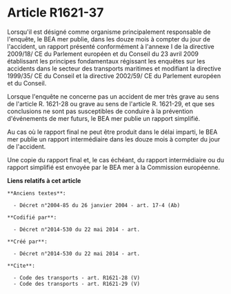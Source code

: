 # Article R1621-37

Lorsqu'il est désigné comme organisme principalement responsable de l'enquête, le BEA mer publie, dans les douze mois à
compter du jour de l'accident, un rapport présenté conformément à l'annexe I de la directive 2009/18/ CE du Parlement
européen et du Conseil du 23 avril 2009 établissant les principes fondamentaux régissant les enquêtes sur les accidents dans
le secteur des transports maritimes et modifiant la directive 1999/35/ CE du Conseil et la directive 2002/59/ CE du Parlement
européen et du Conseil. 

Lorsque l'enquête ne concerne pas un accident de mer très grave au sens de l'article R. 1621-28 ou grave au sens de l'article
R. 1621-29, et que ses conclusions ne sont pas susceptibles de conduire à la prévention d'événements de mer futurs, le BEA
mer publie un rapport simplifié. 

Au cas où le rapport final ne peut être produit dans le délai imparti, le BEA mer publie un rapport intermédiaire dans les
douze mois à compter du jour de l'accident. 

Une copie du rapport final et, le cas échéant, du rapport intermédiaire ou du rapport simplifié est envoyée par le BEA mer à
la Commission européenne.

**Liens relatifs à cet article**

	**Anciens textes**:

	  - Décret n°2004-85 du 26 janvier 2004 - art. 17-4 (Ab)

	**Codifié par**:

	  - Décret n°2014-530 du 22 mai 2014 - art.

	**Créé par**:

	  - Décret n°2014-530 du 22 mai 2014 - art.

	**Cite**:

	  - Code des transports - art. R1621-28 (V)
	  - Code des transports - art. R1621-29 (V)
